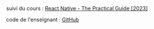 suivi du cours : [React Native - The Practical Guide [2023]](https://www.udemy.com/course/react-native-the-practical-guide/)

code de l'enseignant : [GitHub](https://github.com/academind/react-native-practical-guide-code/tree/02-basics/code)